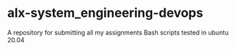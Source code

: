 # alx-system_engineering-devops
  A repository for submitting all my assignments 
  Bash scripts tested in ubuntu 20.04
